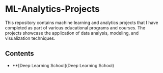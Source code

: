 # ML-Analytics-Projects
This repository contains machine learning and analytics projects that I have completed as part of various educational programs and courses. The projects showcase the application of data analysis, modeling, and visualization techniques.
## Contents
- **[Deep Learning School](Deep Learning School)
